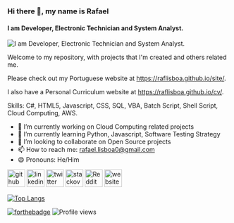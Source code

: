 ### Hi there 👋, my name is Rafael
#### I am Developer, Electronic Technician and System Analyst.
![I am Developer, Electronic Technician and System Analyst.](https://raflisboa.github.io/banner.png)

Welcome to my repository, with projects that I'm created and others related me.

Please check out my Portuguese website at https://raflisboa.github.io/site/.

I also have a Personal Curriculum website at https://raflisboa.github.io/cv/.

Skills: C#, HTML5, Javascript, CSS, SQL, VBA, Batch Script, Shell Script, Cloud Computing, AWS.

- 🔭 I’m currently working on Cloud Computing related projects
- 🌱 I’m currently learning Python, Javascript, Software Testing Strategy
- 👯 I’m looking to collaborate on Open Source projects 
- 📫 How to reach me: rafael.lisboa0@gmail.com 
- 😄 Pronouns: He/Him 


[<img src='https://cdn.jsdelivr.net/npm/simple-icons@3.0.1/icons/github.svg' alt='github' height='40'>](https://github.com/raflisboa)  [<img src='https://cdn.jsdelivr.net/npm/simple-icons@3.0.1/icons/linkedin.svg' alt='linkedin' height='40'>](https://www.linkedin.com/in/raflisboa/)  [<img src='https://cdn.jsdelivr.net/npm/simple-icons@3.0.1/icons/twitter.svg' alt='twitter' height='40'>](https://twitter.com/raf_lisboa)  [<img src='https://cdn.jsdelivr.net/npm/simple-icons@3.0.1/icons/stackoverflow.svg' alt='stackoverflow' height='40'>](https://stackoverflow.com/users/https://stackexchange.com/users/12220953/rafael-lisboa)  [<img src='https://cdn.jsdelivr.net/npm/simple-icons@3.0.1/icons/reddit.svg' alt='Reddit' height='40'>](https://www.reddit.com/user/raf_lisboa)  [<img src='https://cdn.jsdelivr.net/npm/simple-icons@3.0.1/icons/icloud.svg' alt='website' height='40'>](https://stackexchange.com/users/12220953/rafael-lisboa)  

[![Top Langs](https://github-readme-stats.vercel.app/api/top-langs/?username=raflisboa)](https://github.com/anuraghazra/github-readme-stats)

[![forthebadge](https://forthebadge.com/images/badges/made-with-crayons.svg)](https://forthebadge.com) ![Profile views](https://gpvc.arturio.dev/raflisboa)
